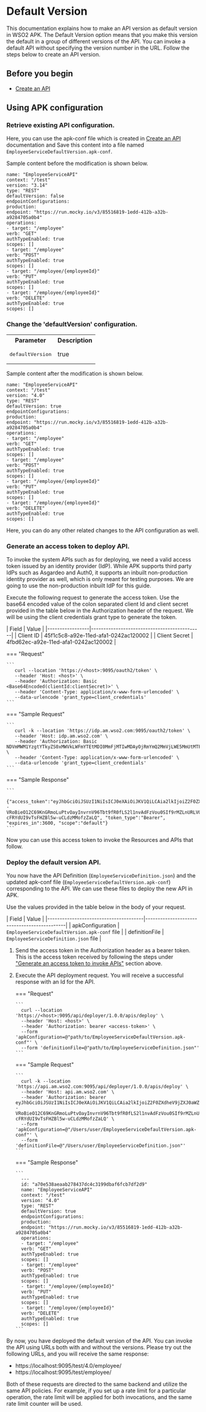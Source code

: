 # Default Version

This documentation explains how to make an API version as default version in WSO2 APK. The Default Version option means that you make this version the default in a group of different versions of the API. You can invoke a default API without specifying the version number in the URL. Follow the steps below to create an API version.

## Before you begin

- [Create an API](../../get-started/quick-start-guide.md)

## Using APK configuration

### Retrieve existing API configuration.
Here, you can use the apk-conf file which is created in [Create an API](../../get-started/quick-start-guide.md) documentation and Save this content into a file named `EmployeeServiceDefaultVersion.apk-conf`.

Sample content before the modification is shown below.
   ```
   name: "EmployeeServiceAPI"
   context: "/test"
   version: "3.14"
   type: "REST"
   defaultVersion: false
   endpointConfigurations:
   production:
   endpoint: "https://run.mocky.io/v3/85516819-1edd-412b-a32b-a9284705a0b4"
   operations:
   - target: "/employee"
   verb: "GET"
   authTypeEnabled: true
   scopes: []
   - target: "/employee"
   verb: "POST"
   authTypeEnabled: true
   scopes: []
   - target: "/employee/{employeeId}"
   verb: "PUT"
   authTypeEnabled: true
   scopes: []
   - target: "/employee/{employeeId}"
   verb: "DELETE"
   authTypeEnabled: true
   scopes: []
   ```

### Change the 'defaultVersion' configuration.
<table>
        <tbody>
            <tr>
                <th colspan="2" >Parameter</th>
                <th>Description</th>
            </tr>
            <tr>
                <td colspan="2" class="confluenceTd"><pre>defaultVersion</pre></td>
                <td class="confluenceTd">true</td>
            </tr>
        </tbody>
</table>

   Sample content after the modification is shown below.
   ```
   name: "EmployeeServiceAPI"
   context: "/test"
   version: "4.0"
   type: "REST"
   defaultVersion: true
   endpointConfigurations:
   production:
   endpoint: "https://run.mocky.io/v3/85516819-1edd-412b-a32b-a9284705a0b4"
   operations:
   - target: "/employee"
   verb: "GET"
   authTypeEnabled: true
   scopes: []
   - target: "/employee"
   verb: "POST"
   authTypeEnabled: true
   scopes: []
   - target: "/employee/{employeeId}"
   verb: "PUT"
   authTypeEnabled: true
   scopes: []
   - target: "/employee/{employeeId}"
   verb: "DELETE"
   authTypeEnabled: true
   scopes: []
   ```
   
Here, you can do any other related changes to the API configuration as well.


### Generate an access token to deploy API.

To invoke the system APIs such as for deploying, we need a valid access token issued by an identity provider (IdP). While APK supports third party IdPs such as Asgardeo and Auth0, it supports an inbuilt non-production identity provider as well, which is only meant for testing purposes. We are going to use the non-production inbuilt IdP for this guide.

Execute the following request to generate the access token. Use the base64 encoded value of the colon separated client Id and client secret provided in the table below in the Authorization header of the request. We will be using the client credentials grant type to generate the token.

   |    Field        |                    Value                    |
       |-----------------|---------------------------------------------|
   | Client ID       | 45f1c5c8-a92e-11ed-afa1-0242ac120002        |
   | Client Secret   | 4fbd62ec-a92e-11ed-afa1-0242ac120002        |

=== "Request"

    ```
       curl --location 'https://<host>:9095/oauth2/token' \
       --header 'Host: <host>' \
       --header 'Authorization: Basic <Base64Encoded(clientId:clientSecret)>' \
       --header 'Content-Type: application/x-www-form-urlencoded' \
       --data-urlencode 'grant_type=client_credentials'
    ```

=== "Sample Request"

    ```
       curl -k --location 'https://idp.am.wso2.com:9095/oauth2/token' \
       --header 'Host: idp.am.wso2.com' \
       --header 'Authorization: Basic NDVmMWM1YzgtYTkyZS0xMWVkLWFmYTEtMDI0MmFjMTIwMDAyOjRmYmQ2MmVjLWE5MmUtMTFlZC1hZmExLTAyNDJhYzEyMDAwMg==' \
       --header 'Content-Type: application/x-www-form-urlencoded' \
       --data-urlencode 'grant_type=client_credentials'
    ```

=== "Sample Response"

    ```
       {"access_token":"eyJhbGciOiJSUzI1NiIsICJ0eXAiOiJKV1QiLCAia2lkIjoiZ2F0ZXdheV9jZXJ0aWZpY2F0ZV9hbGlhcyJ9.eyJpc3MiOiJodHRwczovL2lkcC5hbS53c28yLmNvbS90b2tlbiIsICJzdWIiOiI0NWYxYzVjOC1hOTJlLTExZWQtYWZhMS0wMjQyYWMxMjAwMDIiLCAiZXhwIjoxNjg4MTMxNDQ0LCAibmJmIjoxNjg4MTI3ODQ0LCAiaWF0IjoxNjg4MTI3ODQ0LCAianRpIjoiMDFlZTE3NDEtMDA0Ni0xOGE2LWFhMjEtYmQwYTk4ZjYzNzkwIiwgImNsaWVudElkIjoiNDVmMWM1YzgtYTkyZS0xMWVkLWFmYTEtMDI0MmFjMTIwMDAyIiwgInNjb3BlIjoiZGVmYXVsdCJ9.RfKQq2fUZKZFAyjimvsPD3cOzaVWazabmq7b1iKYacqIdNjkvO9CQmu7qdtrVNDmdZ_gHhWLXiGhN4UTSCXv_n1ArDnxTLFBroRS8dxuFBZoD9Mpj10vYFSDDhUfFqjgMqtpr30TpDMfee1wkqB6K757ZSjgCDa0hAbv555GkLdZtRsSgR3xWcxPBsIozqAMFDCWoUCbgTQuA5OiEhhpVco2zv4XLq2sz--VRoBieO12C69KnGRmoLuPtvOayInvrnV96Tbt9fR0fLS2l1nvAdFzVou0SIf9rMZLnURLVQQYE64GR14m-cFRYdUI9vTsFHZBl5w-uCLdzMMofzZaLQ", "token_type":"Bearer", "expires_in":3600, "scope":"default"}
    ```

Now you can use this access token to invoke the Resources and APIs that follow.

### Deploy the default version API.

You now have the API Definition (`EmployeeServiceDefinition.json`) and the updated apk-conf file (`EmployeeServiceDefaultVersion.apk-conf`) corresponding to the API. We can use these files to deploy the new API in APK.

Use the values provided in the table below in the body of your request.

   |    Field        | Value                                 |
       |---------------------------------------|---------------------------------------------|
   | apkConfiguration       | `EmployeeServiceDefaultVersion.apk-conf` file     |
   | definitionFile   | `EmployeeServiceDefinition.json` file |

1.  Send the access token in the Authorization header as a bearer token. This is the access token received by following the steps under ["Generate an access token to invoke APIs"](#generate-an-access-token-to-invoke-apis) section above.
2.  Execute the API deployment request. You will receive a successful response with an Id for the API.

    === "Request"

        ```
          curl --location 'https://<host>:9095/api/deployer/1.0.0/apis/deploy' \
          --header 'Host: <host>' \
          --header 'Authorization: bearer <access-token>' \
          --form 'apkConfiguration=@"path/to/EmployeeServiceDefaultVersion.apk-conf"' \
          --form 'definitionFile=@"path/to/EmployeeServiceDefinition.json"'
        ```

    === "Sample Request"

        ```
          curl -k --location 'https://api.am.wso2.com:9095/api/deployer/1.0.0/apis/deploy' \
          --header 'Host: api.am.wso2.com' \
          --header 'Authorization: bearer eyJhbGciOiJSUzI1NiIsICJ0eXAiOiJKV1QiLCAia2lkIjoiZ2F0ZXdheV9jZXJ0aWZpY2F0ZV9hbGlhcyJ9.eyJpc3MiOiJodHRwczovL2lkcC5hbS53c28yLmNvbS90b2tlbiIsICJzdWIiOiI0NWYxYzVjOC1hOTJlLTExZWQtYWZhMS0wMjQyYWMxMjAwMDIiLCAiZXhwIjoxNjg4MTMxNDQ0LCAibmJmIjoxNjg4MTI3ODQ0LCAiaWF0IjoxNjg4MTI3ODQ0LCAianRpIjoiMDFlZTE3NDEtMDA0Ni0xOGE2LWFhMjEtYmQwYTk4ZjYzNzkwIiwgImNsaWVudElkIjoiNDVmMWM1YzgtYTkyZS0xMWVkLWFmYTEtMDI0MmFjMTIwMDAyIiwgInNjb3BlIjoiZGVmYXVsdCJ9.RfKQq2fUZKZFAyjimvsPD3cOzaVWazabmq7b1iKYacqIdNjkvO9CQmu7qdtrVNDmdZ_gHhWLXiGhN4UTSCXv_n1ArDnxTLFBroRS8dxuFBZoD9Mpj10vYFSDDhUfFqjgMqtpr30TpDMfee1wkqB6K757ZSjgCDa0hAbv555GkLdZtRsSgR3xWcxPBsIozqAMFDCWoUCbgTQuA5OiEhhpVco2zv4XLq2sz--VRoBieO12C69KnGRmoLuPtvOayInvrnV96Tbt9fR0fLS2l1nvAdFzVou0SIf9rMZLnURLVQQYE64GR14m-cFRYdUI9vTsFHZBl5w-uCLdzMMofzZaLQ' \
          --form 'apkConfiguration=@"/Users/user/EmployeeServiceDefaultVersion.apk-conf"' \
          --form 'definitionFile=@"/Users/user/EmployeeServiceDefinition.json"'
        ```

    === "Sample Response"

        ```
          ---
          id: "a70e538aeaab278437dc4c3199dbaf6fcb7df2d9"
          name: "EmployeeServiceAPI"
          context: "/test"
          version: "4.0"
          type: "REST"
          defaultVersion: true
          endpointConfigurations:
          production:
          endpoint: "https://run.mocky.io/v3/85516819-1edd-412b-a32b-a9284705a0b4"
          operations:
          - target: "/employee"
          verb: "GET"
          authTypeEnabled: true
          scopes: []
          - target: "/employee"
          verb: "POST"
          authTypeEnabled: true
          scopes: []
          - target: "/employee/{employeeId}"
          verb: "PUT"
          authTypeEnabled: true
          scopes: []
          - target: "/employee/{employeeId}"
          verb: "DELETE"
          authTypeEnabled: true
          scopes: []
        ```

By now, you have deployed the default version of the API. You can invoke the API using URLs both with and without the versions. Please try out the following URLs, and you will receive the same response:

- https://localhost:9095/test/4.0/employee/
- https://localhost:9095/test/employee/

Both of these requests are directed to the same backend and utilize the same API policies. For example, if you set up a rate limit for a particular operation, the rate limit will be applied for both invocations, and the same rate limit counter will be used.

